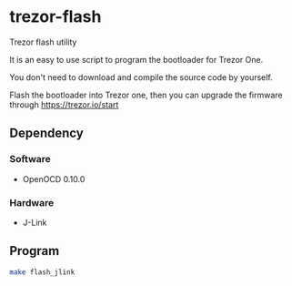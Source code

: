# trezor-flash
Trezor flash utility

It is an easy to use script to program the bootloader for Trezor One.

You don't need to download and compile the source code by yourself.

Flash the bootloader into Trezor one, then you can upgrade the firmware through https://trezor.io/start

## Dependency

### Software

- OpenOCD 0.10.0

### Hardware
- J-Link

## Program

```bash
make flash_jlink
```

